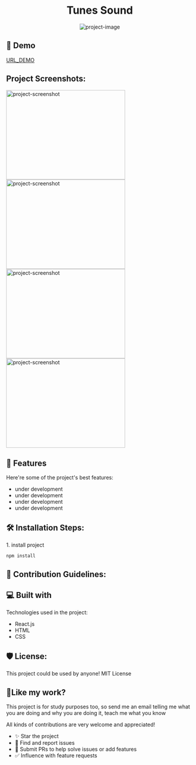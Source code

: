 <!-- ========== Title ========== -->
<h1 align="center" id="title">Tunes Sound</h1>

<p align="center"><img src="https://socialify.git.ci/lbcamargo94/tunes-sound/image?font=Inter&amp;forks=1&amp;issues=1&amp;language=1&amp;owner=1&amp;pattern=Brick%20Wall&amp;pulls=1&amp;stargazers=1&amp;theme=Dark" alt="project-image"></p>

<!-- ========== Demonstration ========== -->
<h2>🚀 Demo</h2>

[URL\_DEMO](URL_DEMO)

<!-- ========== Screenshots ========== -->
<h2>Project Screenshots:</h2>

<img src="under_development" alt="project-screenshot" width="320" height="240/">

<img src="under_development" alt="project-screenshot" width="320" height="240/">

<img src="under_development" alt="project-screenshot" width="320" height="240/">

<img src="under_development" alt="project-screenshot" width="320" height="240/">

<!-- ========== Features ========== -->
<h2>🧐 Features</h2>

Here're some of the project's best features:

* under development
* under development
* under development
* under development

<!-- ========== Installation ========== -->
<h2>🛠️ Installation Steps:</h2>

<p>1. install project</p>

```
npm install
```
<!-- ========== Contribution ========== -->
<h2>🍰 Contribution Guidelines:</h2>

<!-- ========== Built with ========== -->
<h2>💻 Built with</h2>

Technologies used in the project:

* React.js
* HTML
* CSS

<!-- ========== License ========== -->
<h2>🛡️ License:</h2>

This project could be used by anyone! MIT License

<!-- ========== Like my work? ========== -->
<h2>💖Like my work?</h2>

This project is for study purposes too, so send me an email telling me what you are doing and why you are doing it, teach me what you know

All kinds of contributions are very welcome and appreciated!

* ✨ Star the project
* 🐛 Find and report issues
* 📝 Submit PRs to help solve issues or add features
* ✅ Influence with feature requests
